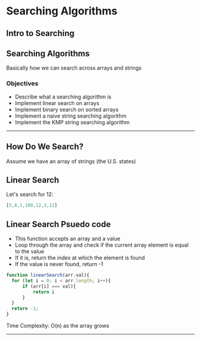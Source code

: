 # Searching Algorithms

## Intro to Searching

## Searching Algorithms

Basically how we can search across arrays and strings

### Objectives
- Describe what a searching algorithm is
- Implement linear search on arrays
- Implement binary search on sorted arrays
- Implement a naive string searching algorithm
- Implement the KMP string searching algorithm

<hr>

## How Do We Search?

Assume we have an array of strings (the U.S. states)

## Linear Search

Let's search for 12: 

```js
[5,8,1,100,12,3,12]
```

## Linear Search Psuedo code
- This function accepts an array and a value
- Loop through the array and check if the current array element is equal to the value
- If it is, return the index at which the element is found
- If the value is never found, return -1

```js
function linearSearch(arr,val){
  for (let i = 0; i < arr.length; i++){
      if (arr[i] === val){
          return i
      }
  }
  return -1;
}
```
Time Complexity: O(n) as the array grows

<hr>
